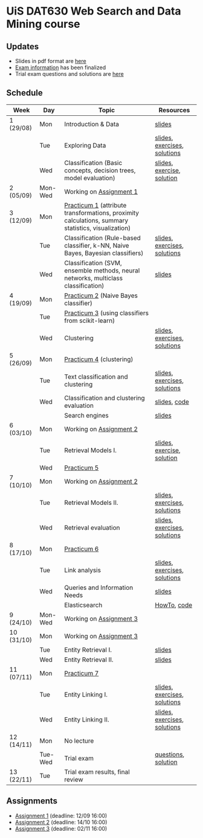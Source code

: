 # UiS DAT630 Web Search and Data Mining course

## Updates

  * Slides in pdf format are [here](slides/)
  * [Exam information](Exam_info.md) has been finalized
  * Trial exam questions and solutions are [here](exam/)

## Schedule

| Week | Day | Topic | Resources |
| --- | --- | --- | --- |
| 1 (29/08) | Mon | Introduction & Data | [slides](https://speakerdeck.com/kbalog/dat630-introduction-and-data) |
|   | Tue | Exploring Data | [slides](https://speakerdeck.com/kbalog/dat630-exploring-data), [exercises](exercises/20160830.pdf), [solutions](exercises/20160830-sol.pdf) |
| | Wed | Classification (Basic concepts, decision trees, model evaluation) | [slides](https://speakerdeck.com/kbalog/dat630-classification), [exercise](exercises/20160831.pdf), [solution](exercises/20160831-sol.pdf) |
| 2 (05/09) | Mon-Wed | Working on [Assignment 1](assignment-1/) |  |
| 3 (12/09) | Mon | [Practicum 1](practicum-1/) (attribute transformations, proximity calculations, summary statistics, visualization) | |
| | Tue | Classification (Rule-based classifier, k-NN, Naive Bayes, Bayesian classifiers) | [slides](https://speakerdeck.com/kbalog/dat630-classification-2), [exercises](exercises/20160913.pdf), [solutions](exercises/20160913-sol.pdf) |
| | Wed | Classification (SVM, ensemble methods, neural networks, multiclass classification) | [slides](https://speakerdeck.com/kbalog/dat630-classification-3) |
| 4 (19/09) | Mon | [Practicum 2](practicum-2/) (Naive Bayes classifier) | |
|  | Tue | [Practicum 3](practicum-3/) (using classifiers from scikit-learn) | |
|  | Wed | Clustering | [slides](https://speakerdeck.com/kbalog/dat630-clustering), [exercises](exercises/20160921.pdf), [solutions](exercises/20160921-sol.pdf) |
| 5 (26/09) | Mon | [Practicum 4](practicum-4/) (clustering) | |
|  | Tue | Text classification and clustering | [slides](https://speakerdeck.com/kbalog/dat630-text-classification-and-clustering), [exercises](exercises/20160927.pdf), [solutions](exercises/20160927-sol.pdf) |
|  | Wed | Classification and clustering evaluation | [slides](https://speakerdeck.com/kbalog/dat630-classification-and-clustering-evaluation), [code](code/classification_eval.ipynb) |
|  |  | Search engines | [slides](https://speakerdeck.com/kbalog/dat630-search-engines) |
| 6 (03/10) | Mon | Working on [Assignment 2](assignment-2/) | |
|  | Tue | Retrieval Models I. | [slides](https://speakerdeck.com/kbalog/dat630-retrieval-models-i), [exercise](exercises/20161004.pdf), [solution](exercises/20161004-sol.pdf) |
|  | Wed | [Practicum 5](practicum-5/) | |
| 7 (10/10) | Mon | Working on [Assignment 2](assignment-2/) | |
|  | Tue | Retrieval Models II. | [slides](https://speakerdeck.com/kbalog/dat630-retrieval-models-ii), [exercises](exercises/20161011.pdf), [solutions](exercises/20161011-sol.pdf) |
|  | Wed | Retrieval evaluation | [slides](https://speakerdeck.com/kbalog/dat630-retrieval-evaluation), [exercises](exercises/20161012.pdf), [solutions](exercises/20161012-sol.pdf) |
| 8 (17/10) | Mon | [Practicum 6](practicum-6/) | |
|  | Tue | Link analysis | [slides](https://speakerdeck.com/kbalog/dat630-link-analysis), [exercises](exercises/20161018.pdf), [solutions](exercises/20161018.xlsx) |
|  | Wed | Queries and Information Needs | [slides](https://speakerdeck.com/kbalog/dat630-queries-and-information-needs) |
| | | Elasticsearch | [HowTo](Elasticsearch.md), [code](code/elasticsearch.ipynb) |
| 9 (24/10) | Mon-Wed | Working on [Assignment 3](assignment-3/) | |
| 10 (31/10) | Mon | Working on [Assignment 3](assignment-3/) | |
|  | Tue | Entity Retrieval I. | [slides](https://speakerdeck.com/kbalog/dat630-entity-retrieval-i) |
|  | Wed | Entity Retrieval II. | [slides](https://speakerdeck.com/kbalog/dat630-entity-retrieval-ii) |
| 11 (07/11) | Mon | [Practicum 7](practicum-7/) | |
|  | Tue | Entity Linking I. | [slides](https://speakerdeck.com/kbalog/dat630-entity-linking-i), [exercises](exercises/20161108.pdf), [solutions](exercises/20161108-sol.pdf) |
|  | Wed | Entity Linking II. | [slides](https://speakerdeck.com/kbalog/dat630-entity-linking-ii), [exercises](exercises/20161109.pdf), [solutions](exercises/20161109-sol.pdf) |
| 12 (14/11) | Mon | No lecture | |
|  | Tue-Wed | Trial exam | [questions](exam/), [solution](exam/trial_exam-sol.pdf) |
| 13 (22/11) | Tue | Trial exam results, final review |  |


## Assignments

  * [Assignment 1](assignment-1/) (deadline: 12/09 16:00)
  * [Assignment 2](assignment-2/) (deadline: 14/10 16:00)
  * [Assignment 3](assignment-3/) (deadline: 02/11 16:00)
